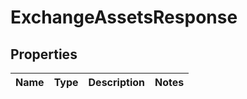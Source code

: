 # ExchangeAssetsResponse

## Properties
Name | Type | Description | Notes
------------ | ------------- | ------------- | -------------
